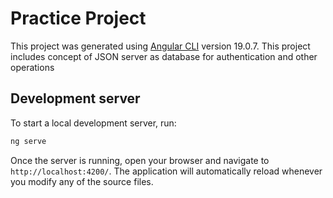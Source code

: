 # Practice Project

This project was generated using [Angular CLI](https://github.com/angular/angular-cli) version 19.0.7.
This project includes concept of JSON server as database for authentication and other operations

## Development server

To start a local development server, run:

```bash
ng serve
```

Once the server is running, open your browser and navigate to `http://localhost:4200/`. The application will automatically reload whenever you modify any of the source files.




